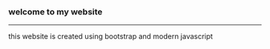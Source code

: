 ### welcome to my website

-------------------------
this website is created using bootstrap and modern javascript